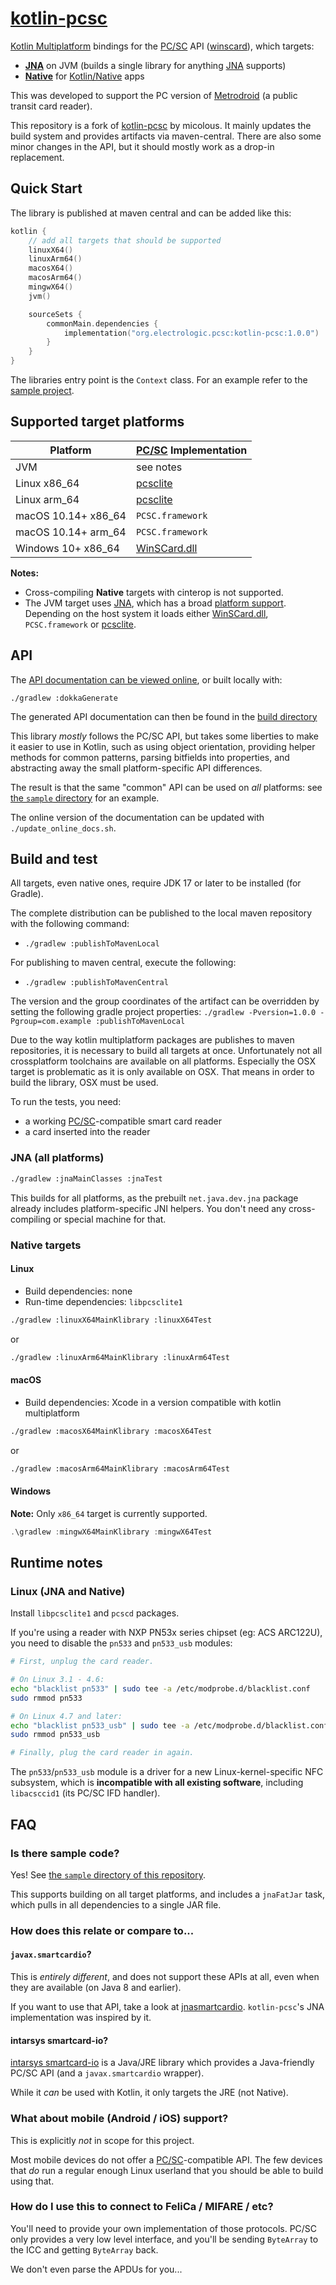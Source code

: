 # [kotlin-pcsc][]

[Kotlin Multiplatform][multi] bindings for the [PC/SC][] API ([winscard][]),
which targets:

* **[JNA][]** on JVM (builds a single library for anything [JNA][] supports)
* **[Native][]** for [Kotlin/Native][native] apps

This was developed to support the PC version of [Metrodroid][] (a public transit
card reader).

This repository is a fork of [kotlin-pcsc][kotlin-pcsc-orig] by micolous.
It mainly updates the build system and provides artifacts via maven-central.
There are also some minor changes in the API, but it should mostly work as a drop-in replacement.

## Quick Start

The library is published at maven central and can be added like this:

```kotlin
kotlin {
    // add all targets that should be supported
    linuxX64()
    linuxArm64()
    macosX64()
    macosArm64()
    mingwX64()
    jvm()

    sourceSets {
        commonMain.dependencies {
            implementation("org.electrologic.pcsc:kotlin-pcsc:1.0.0")
        }
    }
}
```

The libraries entry point is the `Context` class.
For an example refer to the [sample project](./sample/).

## Supported target platforms

Platform            | [PC/SC][] Implementation
------------------- |--------------------------
JVM                 | see notes
Linux x86_64        | [pcsclite][]
Linux arm_64        | [pcsclite][]
macOS 10.14+ x86_64 | `PCSC.framework`
macOS 10.14+ arm_64 | `PCSC.framework`
Windows 10+ x86_64  | [WinSCard.dll][winscard]

**Notes:** 

- Cross-compiling **Native** targets with cinterop is not supported.
- The JVM target uses [JNA][], which has a broad [platform support](https://github.com/java-native-access/jna/tree/master/lib/native). 
  Depending on the host system it loads either [WinSCard.dll][winscard], `PCSC.framework` or [pcsclite][].

## API

The [API documentation can be viewed online][api-docs], or built locally with:

`./gradlew :dokkaGenerate`

The generated API documentation can then be found in the [build directory](./build/dokka/html/index.html)

This library _mostly_ follows the PC/SC API, but takes some liberties to make it
easier to use in Kotlin, such as using object orientation, providing helper
methods for common patterns, parsing bitfields into properties, and abstracting
away the small platform-specific API differences.

The result is that the same "common" API can be used on _all_ platforms: see
[the `sample` directory](./sample/) for an example.

The online version of the documentation can be updated with `./update_online_docs.sh`.

## Build and test

All targets, even native ones, require JDK 17 or later to be installed (for Gradle).

The complete distribution can be published to the local maven repository with the following command:

* `./gradlew :publishToMavenLocal`

For publishing to maven central, execute the following:

* `./gradlew :publishToMavenCentral`

The version and the group coordinates of the artifact can be overridden by setting the following gradle project properties:
`./gradlew -Pversion=1.0.0 -Pgroup=com.example :publishToMavenLocal`

Due to the way kotlin multiplatform packages are publishes to maven repositories, it is necessary to build all targets at once.
Unfortunately not all crossplatform toolchains are available on all platforms.
Especially the OSX target is problematic as it is only available on OSX.
That means in order to build the library, OSX must be used.

To run the tests, you need:

* a working [PC/SC][]-compatible smart card reader
* a card inserted into the reader

### JNA (all platforms)

```sh
./gradlew :jnaMainClasses :jnaTest
```

This builds for all platforms, as the prebuilt `net.java.dev.jna` package already includes
platform-specific JNI helpers.  You don't need any cross-compiling or special machine for that.

### Native targets

#### Linux

* Build dependencies: none
* Run-time dependencies: `libpcsclite1`

```sh
./gradlew :linuxX64MainKlibrary :linuxX64Test
```

or

```sh
./gradlew :linuxArm64MainKlibrary :linuxArm64Test
```

#### macOS

* Build dependencies: Xcode in a version compatible with kotlin multiplatform

```sh
./gradlew :macosX64MainKlibrary :macosX64Test
```

or

```sh
./gradlew :macosArm64MainKlibrary :macosArm64Test
```

#### Windows

**Note:** Only `x86_64` target is currently supported.

```powershell
.\gradlew :mingwX64MainKlibrary :mingwX64Test
```

## Runtime notes

### Linux (JNA and Native)

Install `libpcsclite1` and `pcscd` packages.

If you're using a reader with NXP PN53x series chipset (eg: ACS ARC122U), you
need to disable the `pn533` and `pn533_usb` modules:

```sh
# First, unplug the card reader.

# On Linux 3.1 - 4.6:
echo "blacklist pn533" | sudo tee -a /etc/modprobe.d/blacklist.conf
sudo rmmod pn533

# On Linux 4.7 and later:
echo "blacklist pn533_usb" | sudo tee -a /etc/modprobe.d/blacklist.conf
sudo rmmod pn533_usb

# Finally, plug the card reader in again.
```

The `pn533`/`pn533_usb` module is a driver for a new Linux-kernel-specific NFC
subsystem, which is **incompatible with all existing software**, including
`libacsccid1` (its PC/SC IFD handler).

## FAQ

### Is there sample code?

Yes!  See [the `sample` directory of this repository](./sample/).

This supports building on all target platforms, and includes a `jnaFatJar` task, which pulls in all
dependencies to a single JAR file.

### How does this relate or compare to...

#### `javax.smartcardio`?

This is _entirely different_, and does not support these APIs at all, even when
they are available (on Java 8 and earlier).

If you want to use that API, take a look at [jnasmartcardio][]. `kotlin-pcsc`'s
JNA implementation was inspired by it.

#### intarsys smartcard-io?

[intarsys smartcard-io][intarsys] is a Java/JRE library which provides a
Java-friendly PC/SC API (and a `javax.smartcardio` wrapper).

While it _can_ be used with Kotlin, it only targets the JRE (not Native).

### What about mobile (Android / iOS) support?

This is explicitly _not_ in scope for this project.

Most mobile devices do not offer a [PC/SC][]-compatible API. The few devices
that _do_ run a regular enough Linux userland that you should be able to build
using that.

### How do I use this to connect to FeliCa / MIFARE / etc?

You'll need to provide your own implementation of those protocols. PC/SC only provides a very low
level interface, and you'll be sending `ByteArray` to the ICC and getting `ByteArray` back.

We don't even parse the APDUs for you...

[api-docs]: https://sake.github.io/kotlin-pcsc/index.html
[intarsys]: https://github.com/intarsys/smartcard-io
[JNA]: https://github.com/java-native-access/jna
[jnasmartcardio]: https://github.com/jnasmartcardio/jnasmartcardio
[kotlin-pcsc]: https://github.com/sake/kotlin-pcsc
[kotlin-pcsc-orig]: https://github.com/micolous/kotlin-pcsc
[Metrodroid]: https://github.com/metrodroid/metrodroid
[multi]: https://kotlinlang.org/docs/reference/multiplatform.html
[native]: https://kotlinlang.org/docs/reference/native-overview.html
[PC/SC]: https://www.pcscworkgroup.com/
[pcsclite]: https://pcsclite.apdu.fr/
[winscard]: https://docs.microsoft.com/en-us/windows/win32/api/winscard/
